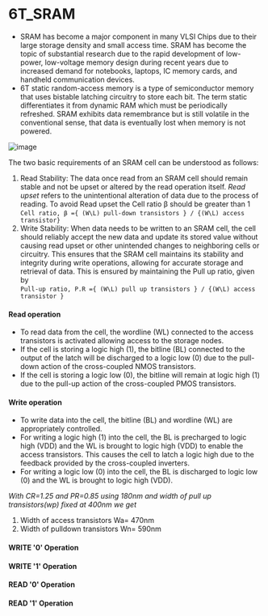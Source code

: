 # 6T_SRAM

* SRAM has become a major component in many VLSI Chips due to their large storage density and small access time. SRAM has become the topic of substantial research due to the rapid development of low-power, low-voltage memory design during recent years due to increased demand for notebooks, laptops, IC memory cards, and handheld communication devices.
* 6T static random-access memory is a type of semiconductor memory that uses bistable latching circuitry to store each bit. The term static differentiates it from dynamic RAM which must be periodically refreshed. SRAM exhibits data remembrance but is still volatile in the conventional sense, that data is eventually lost when memory is not powered. 

![image](https://github.com/ani171/6T_SRAM/assets/97838595/a859c0d6-9465-4757-a292-26e9422d3f0b)

The two basic requirements of an SRAM cell can be understood as follows:
1. Read Stability: The data once read from an SRAM cell should remain stable and not be upset or altered by the read operation itself. *Read upset* refers to the unintentional alteration of data due to the process of reading. To avoid Read upset the Cell ratio β should be greater than 1 <br> 
``` Cell ratio, β ={ (W\L) pull-down transistors } / {(W\L) access transistor} ```
2. Write Stability: When data needs to be written to an SRAM cell, the cell should reliably accept the new data and update its stored value without causing read upset or other unintended changes to neighboring cells or circuitry. This ensures that the SRAM cell maintains its stability and integrity during write operations, allowing for accurate storage and retrieval of data. This is ensured by maintaining the Pull up ratio, given by <br>
```Pull-up ratio, P.R ={ (W\L) pull up transistors } / {(W\L) access transistor } ```

#### Read operation
* To read data from the cell, the wordline (WL) connected to the access transistors is activated allowing access to the storage nodes.
* If the cell is storing a logic high (1), the bitline (BL) connected to the output of the latch will be discharged to a logic low (0) due to the pull-down action of the cross-coupled NMOS transistors.
* If the cell is storing a logic low (0), the bitline will remain at logic high (1) due to the pull-up action of the cross-coupled PMOS transistors.

#### Write operation
* To write data into the cell, the bitline (BL) and wordline (WL) are appropriately controlled.
* For writing a logic high (1) into the cell, the BL is precharged to logic high (VDD) and the WL is brought to logic high (VDD) to enable the access transistors. This causes the cell to latch a logic high due to the feedback provided by the cross-coupled inverters.
* For writing a logic low (0) into the cell, the BL is discharged to logic low (0) and the WL is brought to logic high (VDD).

*With CR=1.25 and PR=0.85 using 180nm and width of pull up transistors(wp) fixed at 400nm we get*
1. Width of access transistors Wa= 470nm
2. Width of pulldown transistors Wn= 590nm

#### WRITE '0' Operation


#### WRITE '1' Operation


#### READ '0' Operation


#### READ '1' Operation
